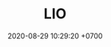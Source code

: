 ---
layout: liga-indigo
permalink: /liga-indigo-oro
categories: logos ligas LO
date: 2020-08-29 10:29:20 +0700
title: LIO
tag: 
color: black
background: '#5dI2A6'
maincover: /assets/logos/LIGA-INDIGO.png
nivel: ORO
rango: 2
gradiente: grGreen
background: green
division: ORO
ligas: /liga-indigo-oro
rondas: /rondas-oro
pag: LIGA
---